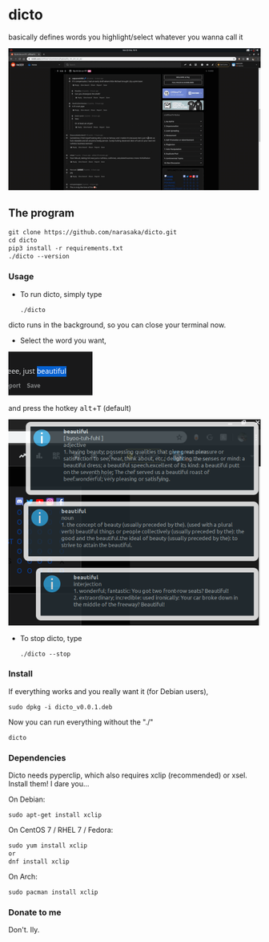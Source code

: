 # dicto
basically defines words you highlight/select whatever you wanna call it

![](dictodemo.gif)

## The program
    
    git clone https://github.com/narasaka/dicto.git
    cd dicto
    pip3 install -r requirements.txt
    ./dicto --version
    
### Usage
* To run dicto, simply type

      ./dicto
    
dicto runs in the background, so you can close your terminal now.

* Select the word you want, 

![](selectword.png)

and press the hotkey <kbd>alt</kbd>+<kbd>T</kbd> (default)

![](notifs.png)

* To stop dicto, type

      ./dicto --stop

### Install
If everything works and you really want it (for Debian users),

    sudo dpkg -i dicto_v0.0.1.deb

Now you can run everything without the "./"

    dicto

### Dependencies
Dicto needs pyperclip, which also requires xclip (recommended) or xsel.
Install them! I dare you...

On Debian:

    sudo apt-get install xclip
        
On CentOS 7 / RHEL 7 / Fedora:

    sudo yum install xclip
    or
    dnf install xclip
        
On Arch:

    sudo pacman install xclip
  

        
### Donate to me
Don't. Ily.
